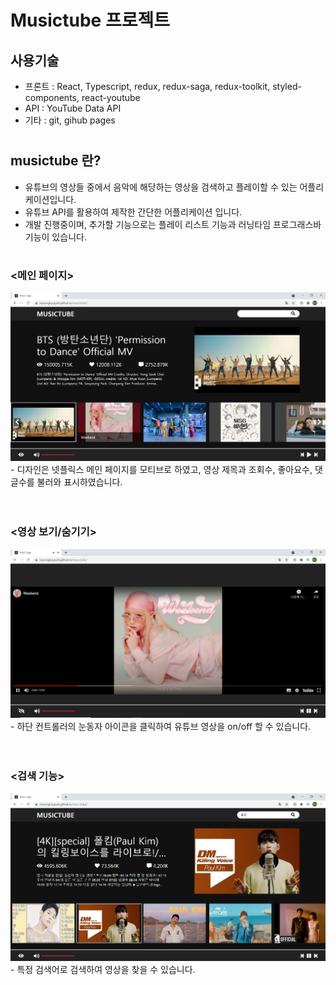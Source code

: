 # Musictube 프로젝트
## 사용기술
- 프론트 : React, Typescript, redux, redux-saga, redux-toolkit, styled-components, react-youtube
- API : YouTube Data API
- 기타 : git, gihub pages

#
## musictube 란?
- 유튜브의 영상들 중에서 음악에 해당하는 영상을 검색하고 플레이할 수 있는 어플리케이션입니다.
- 유튜브 API를 활용하여 제작한 간단한 어플리케이션 입니다.
- 개발 진행중이며, 추가할 기능으로는 플레이 리스트 기능과 러닝타임 프로그래스바 기능이 있습니다.

#
### <메인 페이지>
<img src="/images/1.png">
- 디자인은 넷플릭스 메인 페이지를 모티브로 하였고, 영상 제목과 조회수, 좋아요수, 댓글수를 불러와 표시하였습니다.
<br />
<br />
<br />

### <영상 보기/숨기기>
<img src="/images/2.png">
- 하단 컨트롤러의 눈동자 아이콘을 클릭하여 유튜브 영상을 on/off 할 수 있습니다.
<br />
<br />
<br />

### <검색 기능>
<img src="/images/3.png">
- 특정 검색어로 검색하여 영상을 찾을 수 있습니다.
